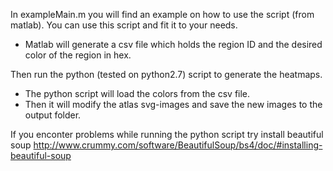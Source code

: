 In exampleMain.m you will find an example on how to use the script (from matlab).
You can use this script and fit it to your needs.
* Matlab will generate a csv file which holds the region ID and the desired color of the region in hex.


Then run the python (tested on python2.7) script to generate the heatmaps.
* The python script will load the colors from the csv file. 
* Then it will modify the atlas svg-images and save the new images to the output folder.


If you enconter problems while running the python script try install beautiful soup
http://www.crummy.com/software/BeautifulSoup/bs4/doc/#installing-beautiful-soup
